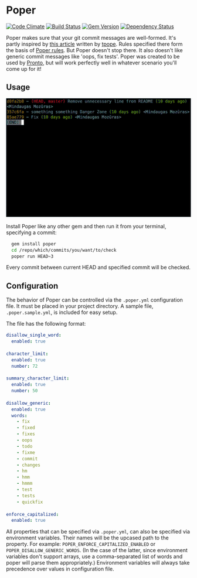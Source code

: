 # Poper

[![Code Climate](https://codeclimate.com/github/mmozuras/poper.png)](https://codeclimate.com/github/mmozuras/poper)
[![Build Status](https://travis-ci.org/mmozuras/poper.png)](https://travis-ci.org/mmozuras/poper)
[![Gem Version](https://badge.fury.io/rb/poper.png)](http://badge.fury.io/rb/poper)
[![Dependency Status](https://gemnasium.com/mmozuras/poper.png)](https://gemnasium.com/mmozuras/poper)

Poper makes sure that your git commit messages are well-formed. It's partly
inspired by [this article][] written by [tpope][]. Rules specified there form
the basis of [Poper rules][]. But Poper doesn't stop there. It also doesn't
like generic commit messages like 'oops, fix tests'. Poper was created to be
used by [Pronto][], but will work perfectly well in whatever scenario you'll
come up for it!

## Usage

![Poper demo](poper.gif "")

Install Poper like any other gem and then run it from your terminal, specifying
a commit:

```bash
  gem install poper
  cd /repo/which/commits/you/want/to/check
  poper run HEAD~3
```

Every commit between current HEAD and specified commit will be checked.

[this article]: http://tbaggery.com/2008/04/19/a-note-about-git-commit-messages.html
[tpope]: https://twitter.com/tpope
[Poper rules]: https://github.com/mmozuras/poper/tree/master/lib/poper/rule
[Pronto]: https://github.com/mmozuras/pronto

## Configuration

The behavior of Poper can be controlled via the `.poper.yml` configuration
file. It must be placed in your project directory. A sample file, `.poper.sample.yml`, is included for easy setup.

The file has the following format:

```yaml
disallow_single_word:
  enabled: true

character_limit:
  enabled: true
  number: 72

summary_character_limit:
  enabled: true
  number: 50

disallow_generic:
  enabled: true
  words:
    - fix
    - fixed
    - fixes
    - oops
    - todo
    - fixme
    - commit
    - changes
    - hm
    - hmm
    - hmmm
    - test
    - tests
    - quickfix

enforce_capitalized:
  enabled: true
```

All properties that can be specified via `.poper.yml`, can also be specified
via environment variables. Their names will be the upcased path to the property.
For example: `POPER_ENFORCE_CAPITALIZED_ENABLED` or `POPER_DISALLOW_GENERIC_WORDS`. (In the case of the latter, since environment variables don't support arrays, use a comma-separated list of words and poper will parse them appropriately.) Environment variables
will always take precedence over values in configuration file.
